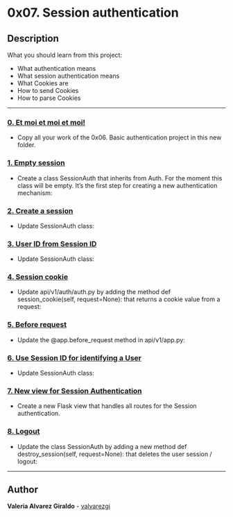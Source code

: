 # 0x07. Session authentication

## Description

What you should learn from this project:

* What authentication means
* What session authentication means
* What Cookies are
* How to send Cookies
* How to parse Cookies

---

### [0. Et moi et moi et moi!](./api/v1/app.py)

* Copy all your work of the 0x06. Basic authentication project in this new folder.

### [1. Empty session](./api/v1/auth/session_auth.py)

* Create a class SessionAuth that inherits from Auth. For the moment this class will be empty. It’s the first step for creating a new authentication mechanism:

### [2. Create a session](./api/v1/auth/session_auth.py)

* Update SessionAuth class:

### [3. User ID from Session ID](./api/v1/auth/session_auth.py)

* Update SessionAuth class:

### [4. Session cookie](./api/v1/auth/auth.py)

* Update api/v1/auth/auth.py by adding the method def session_cookie(self, request=None): that returns a cookie value from a request:

### [5. Before request](./api/v1/app.py)

* Update the @app.before_request method in api/v1/app.py:

### [6. Use Session ID for identifying a User](./api/v1/auth/session_auth.py)

* Update SessionAuth class:

### [7. New view for Session Authentication](./api/v1/views/session_auth.py)

* Create a new Flask view that handles all routes for the Session authentication.

### [8. Logout](./api/v1/auth/session_auth.py)

* Update the class SessionAuth by adding a new method def destroy_session(self, request=None): that deletes the user session / logout:

---

## Author

**Valeria Alvarez Giraldo** - [valvarezgi](https://github.com/valvarezgi) 